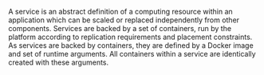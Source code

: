 A service is an abstract definition of a computing resource within an application which can be scaled or replaced
independently from other components. Services are backed by a set of containers, run by the platform
according to replication requirements and placement constraints. As services are backed by containers, they are defined
by a Docker image and set of runtime arguments. All containers within a service are identically created with these
arguments.
